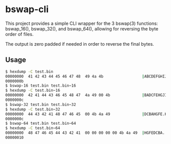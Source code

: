 # bswap-cli

This project provides a simple CLI wrapper for the 3 bswap(3) functions:
bswap\_16(), bswap\_32(), and bswap\_64(), allowing for reversing the byte
order of files.

The output is zero padded if needed in order to reverse the final bytes.

## Usage

```sh
$ hexdump -C test.bin
00000000  41 42 43 44 45 46 47 48  49 4a 4b                 |ABCDEFGHIJK|
0000000b
$ bswap-16 test.bin test.bin~16
$ hexdump -C test.bin~16
00000000  42 41 44 43 46 45 48 47  4a 49 00 4b              |BADCFEHGJI.K|
0000000c
$ bswap-32 test.bin test.bin~32
$ hexdump -C test.bin~32
00000000  44 43 42 41 48 47 46 45  00 4b 4a 49              |DCBAHGFE.KJI|
0000000c
$ bswap-64 test.bin test.bin~64
$ hexdump -C test.bin~64
00000000  48 47 46 45 44 43 42 41  00 00 00 00 00 4b 4a 49  |HGFEDCBA.....KJI|
00000010
```
